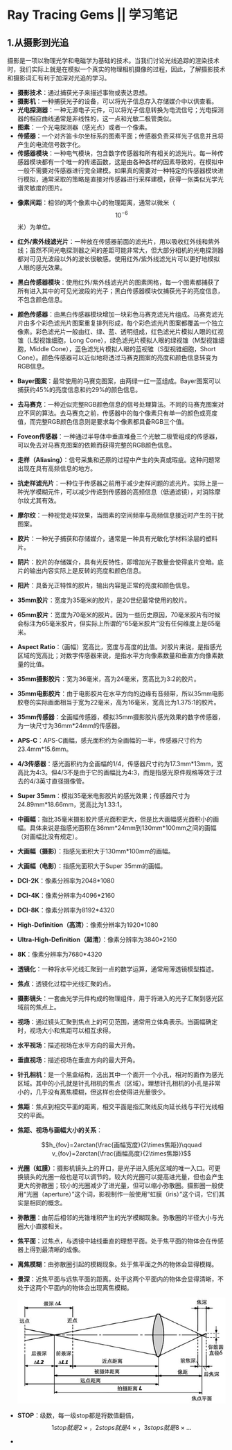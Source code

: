 # Ray Tracing Gems || 学习笔记

## 1.从摄影到光追

摄影是一项以物理光学和电磁学为基础的技术。当我们讨论光线追踪的渲染技术时，我们实际上就是在模拟一个真实的物理相机摄像的过程，因此，了解摄影技术和摄影词汇有利于加深对光追的学习。

* **摄影技术**：通过捕获光子来描述事物或表达思想。
* **摄影机**：一种捕获光子的设备，可以将光子信息存入存储媒介中以供查看。
* **光电探测器**：一种无源电子元件，可以将光子信息转换为电流信号；光电探测器的相应曲线通常是非线性的，这一点和光敏二极管类似。
* **图素**：一个光电探测器（感光点）或者一个像素。
* **传感器**：一个对齐笛卡尔坐标系的图素平面；传感器负责采样光子信息并且将产生的电流信号数字化。
* **传感器模块**：一种电气模块，包含数字传感器和所有相关的滤光片。每一种传感器模块都有一个唯一的传递函数，这是由各种各样的因素导致的，在模拟中一般不需要对传感器进行完全建模。如果真的需要对一种特定的传感器模块进行模拟，通常采取的策略是直接对传感器进行采样建模，获得一张类似光学光谱灵敏度的图片。

- **像素间距**：相邻的两个像素中心的物理距离，通常以微米（$$10^{-6}$$米）为单位。

- **红外/紫外线滤光片**：一种放在传感器前面的滤光片，用以吸收红外线和紫外线；虽然不同光电探测器之间的差距可能非常大，但大部分相机的光电探测器都对可见光波段以外的波长很敏感。使用红外/紫外线滤光片可以更好地模拟人眼的感光效果。

- **黑白传感器模块**：使用红外/紫外线滤光片的图素网格，每一个图素都捕获了所有进入其中的可见光波段的光子；黑白传感器模块仅捕获光子的亮度信息，不包含颜色信息。

- **颜色传感器**：由黑白传感器模块增加一块彩色马赛克滤光片组成。马赛克滤光片由多个彩色滤光片图案重复排列形成，每个彩色滤光片图案都覆盖一个独立像素。彩色滤光片一般由红、绿、蓝、透明组成，红色滤光片模拟人眼的红视锥（L型视锥细胞，Long Cone），绿色滤光片模拟人眼的绿视锥（M型视锥细胞，Middle Cone），蓝色滤光片模拟人眼的蓝视锥（S型视锥细胞，Short Cone）。颜色传感器可以近似地将透过马赛克图案的亮度和颜色信息转变为RGB信息。

- **Bayer图案**：最常使用的马赛克图案，由两绿一红一蓝组成。Bayer图案可以捕获约45%的亮度信息和约29%的颜色信息。

- **去马赛克**：一种近似完整RGB颜色信息的信号处理算法。不同的马赛克图案对应不同的算法。去马赛克之前，传感器中的每个像素只有单一的颜色或亮度值，而完整RGB颜色信息则是要求每个像素都具备RGB三个值。

- **Foveon传感器**：一种通过半导体中垂直堆叠三个光敏二极管组成的传感器，可以免去对马赛克图案的依赖而获得完整的RGB颜色信息。

- **走样（Aliasing）**：信号采集和还原的过程中产生的失真或瑕疵。这种问题常出现在具有高频信息的地方。

- **抗走样滤光片**：一种位于传感器之前用于减少走样问题的滤光片。实际上是一种光学模糊元件，可以减少传递到传感器的高频信息（低通滤镜），对消除摩尔纹尤其有效。

- **摩尔纹**：一种视觉走样效果，当图素的空间频率与高频信息接近时产生的干扰图案。

- **胶片**：一种光子捕获和存储媒介，通常是一种具有光敏化学材料涂层的塑料片。

- **阴片**：胶片的存储媒介，具有光反特性，即增加光子数量会使得底片变暗。底片的输出内容实际上是反转的亮度和颜色信息。

- **阳片**：具备光正特性的胶片，输出内容是正常的亮度和颜色信息。

- **35mm胶片**：宽度为35毫米的胶片，是20世纪最常使用的胶片。

- **65mm胶片**：宽度为70毫米的胶片。因为一些历史原因，70毫米胶片有时候会标注为65毫米胶片，但实际上所谓的“65毫米胶片”没有任何维度上是65毫米。

- **Aspect Ratio**：（画幅）宽高比，宽度与高度的比值。对胶片来说，是指感光区域的宽高比；对数字传感器来说，是指水平方向像素数量和垂直方向像素数量的比值。

- **35mm摄影胶片**：宽为36毫米，高为24毫米，宽高比为3:2的胶片。

- **35mm电影胶片**：由于电影胶片在水平方向的边缘有音频带，所以35mm电影胶卷的实际画面相当于宽为22毫米，高为16毫米，宽高比为1.375:1的胶片。

- **35mm传感器**：全画幅传感器，模拟35mm摄影胶片感光效果的数字传感器，为一块尺寸为36mm\*24mm的传感器。

- **APS-C**：APS-C画幅，感光面积约为全画幅的一半，传感器尺寸约为23.4mm\*15.6mm。

- **4/3传感器**：感光面积约为全画幅的1/4，传感器尺寸约为17.3mm\*13mm，宽高比为4:3。但4/3不是由于它的画幅比为4:3，而是指感光原件规格等效于过去的4/3英寸直径摄像管。

- **Super 35mm**：模拟35毫米电影胶片的感光效果；传感器尺寸为24.89mm\*18.66mm，宽高比为1.33:1。

- **中画幅**：指比35毫米摄影胶片感光面积更大，但是比大画幅感光面积小的画幅。具体来说是指感光面积在36mm\*24mm到130mm\*100mm之间的画幅（对画幅比没有规定）。

- **大画幅（摄影）**：指感光面积大于130mm\*100mm的画幅。

- **大画幅（电影）**：指感光面积大于Super 35mm的画幅。

- **DCI-2K**：像素分辨率为2048\*1080

- **DCI-4K**：像素分辨率为4096\*2160

- **DCI-8K**：像素分辨率为8192\*4320

- **High-Definition（高清）**：像素分辨率为1920\*1080

- **Ultra-High-Definition（超清）**：像素分辨率为3840\*2160

- **8K**：像素分辨率为7680\*4320

- **透镜化**：一种将水平光线汇聚到一点的数学运算，通常用薄透镜模型描述。

- **焦点**：透镜化过程中光线汇聚的点。

- **摄影镜头**：一套由光学元件构成的物理组件，用于将进入的光子汇聚到感光区域前的焦点上。

- **视场**：通过镜头汇聚到焦点上的可见范围，通常用立体角表示。当画幅确定时，视场大小和焦距可以相互求得。

- **水平视场**：描述视场在水平方向的最大开角。

- **垂直视场**：描述视场在垂直方向的最大开角。

- **针孔相机**：是一个黑盒结构，选出其中一个面开一个小孔，相对的面作为感光区域。其中的小孔就是针孔相机的焦点（区域）。理想针孔相机的小孔是非常小的，几乎没有离焦模糊，但这样也会使得进光量很少。

- **焦距**：焦点到相交平面的距离，相交平面是指汇聚线反向延长线与平行光线相交的平面。

- **焦距、视场与画幅大小的关系**：

  $$h_{fov}=2arctan(\frac{画幅宽度}{2\times焦距})\qquad v_{fov}=2arctan(\frac{画幅高度}{2\times焦距})$$

- **光圈（虹膜）**：摄影机镜头上的开口，是光子进入感光区域的唯一入口。可更换镜头的光圈一般也是可以调节的。较大的光圈可以提高进光量，但也会产生更大的弥散圈；较小的光圈减少了进光量，但可以缩小弥散圈。摄影圈一般使用“光圈（aperture）”这个词，影视制作一般使用“虹膜（iris）”这个词，它们其实是相同的概念。

- **弥散圈**：由前后相邻的光锥堆积产生的光学模糊现象。弥散圈的半径大小与光圈大小直接相关。

- **焦平面**：过焦点，与透镜中轴线垂直的理想平面。处于焦平面的物体会在传感器上得到最清晰的成像。

- **离焦模糊**：由弥散圈引起的模糊现象。处于焦平面之外的物体会显得模糊。

- **景深**：近焦平面与远焦平面的距离。处于这两个平面内的物体会显得清晰，不处于这两个平面内的物体会出现离焦模糊。

  ![](笔记材料\景深.jpeg)

- **STOP**：级数，每一级stop都是将数值翻倍，$$1 stop就是2\times，2 stops就是4\times，3 stops就是8\times...$$

- 

